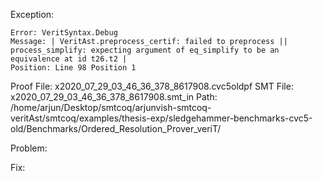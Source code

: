Exception: 
```
Error: VeritSyntax.Debug
Message: | VeritAst.preprocess_certif: failed to preprocess || process_simplify: expecting argument of eq_simplify to be an equivalence at id t26.t2 |
Position: Line 98 Position 1
```

Proof File: x2020_07_29_03_46_36_378_8617908.cvc5oldpf
SMT File: x2020_07_29_03_46_36_378_8617908.smt_in
Path: /home/arjun/Desktop/smtcoq/arjunvish-smtcoq-veritAst/smtcoq/examples/thesis-exp/sledgehammer-benchmarks-cvc5-old/Benchmarks/Ordered_Resolution_Prover_veriT/

Problem:

Fix:
